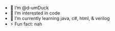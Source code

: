 - 👋 I’m @d-umDuck
- 👀 I’m interested in code
- 🌱 I’m currently learning java, c#, html, & verilog
- ⚡ Fun fact: nah
